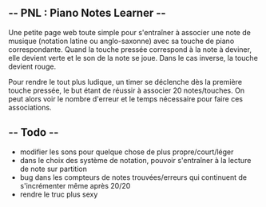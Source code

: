 ##  -- PNL : Piano Notes Learner -- ##
Une petite page web toute simple pour s'entraîner à associer une note de musique (notation latine ou anglo-saxonne) avec sa touche de piano correspondante.
Quand la touche pressée correspond à la note à deviner, elle devient verte et le son de la note se joue. Dans le cas inverse, la touche devient rouge.

Pour rendre le tout plus ludique, un timer se déclenche dès la première touche pressée, le but étant de réussir à associer 20 notes/touches. 
On peut alors voir le nombre d'erreur et le temps nécessaire pour faire ces associations.

## -- Todo -- ##
- modifier les sons pour quelque chose de plus propre/court/léger
- dans le choix des système de notation, pouvoir s'entraîner à la lecture de note sur partition
- bug dans les compteurs de notes trouvées/erreurs qui continuent de s'incrémenter même après 20/20
- rendre le truc plus sexy